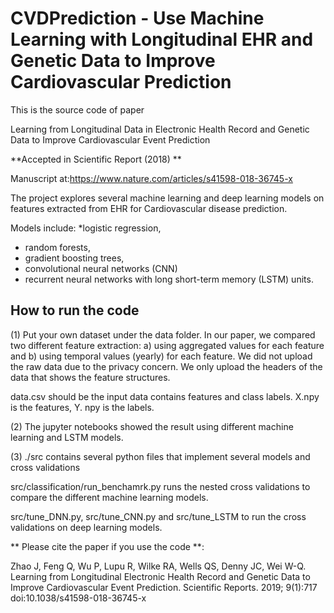 # CVDPrediction - Use Machine Learning with Longitudinal EHR and Genetic Data to Improve Cardiovascular Prediction

This is the source code of paper

Learning from Longitudinal Data in Electronic Health Record and Genetic Data to Improve Cardiovascular Event Prediction

**Accepted in Scientific Report (2018) **

Manuscript at:https://www.nature.com/articles/s41598-018-36745-x

The project explores several machine learning and deep learning models on features extracted from EHR for Cardiovascular disease prediction.

Models include:
*logistic regression, 
* random forests, 
* gradient boosting trees, 
* convolutional neural networks (CNN) 
* recurrent neural networks with long short-term memory (LSTM) units.

## How to run the code

(1) Put your own dataset under the data folder. In our paper, we compared two different feature extraction: a) using aggregated values for each feature and b) using temporal values (yearly) for each feature.
We did not upload the raw data due to the privacy concern. We only upload the headers of the data that shows the feature structures.

data.csv should be the input data contains features and class labels. X.npy is the features, Y. npy is the labels.

(2) The jupyter notebooks showed the result using different machine learning and LSTM models. 

(3) ./src contains several python files that implement several models and cross validations

 src/classification/run_benchamrk.py runs the nested cross validations to compare the different machine learning models.
 
 src/tune_DNN.py, src/tune_CNN.py and src/tune_LSTM to run the cross validations on deep learning models.
 
 
 

** Please cite the paper if you use the code **:

Zhao J, Feng Q, Wu P, Lupu R, Wilke RA, Wells QS, Denny JC, Wei W-Q. Learning from Longitudinal Electronic Health Record and Genetic Data to Improve Cardiovascular Event Prediction. Scientific Reports. 2019; 9(1):717 doi:10.1038/s41598-018-36745-x 
